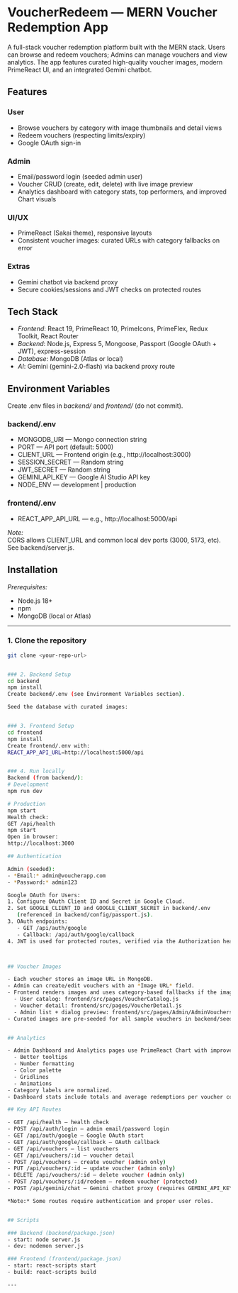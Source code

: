 # VoucherRedeem — MERN Voucher Redemption App

A full-stack voucher redemption platform built with the MERN stack. Users can browse and redeem vouchers; Admins can manage vouchers and view analytics. The app features curated high-quality voucher images, modern PrimeReact UI, and an integrated Gemini chatbot.

## Features

### User
- Browse vouchers by category with image thumbnails and detail views
- Redeem vouchers (respecting limits/expiry)
- Google OAuth sign-in

### Admin
- Email/password login (seeded admin user)
- Voucher CRUD (create, edit, delete) with live image preview
- Analytics dashboard with category stats, top performers, and improved Chart visuals

### UI/UX
- PrimeReact (Sakai theme), responsive layouts
- Consistent voucher images: curated URLs with category fallbacks on error

### Extras
- Gemini chatbot via backend proxy
- Secure cookies/sessions and JWT checks on protected routes

## Tech Stack
- *Frontend*: React 19, PrimeReact 10, PrimeIcons, PrimeFlex, Redux Toolkit, React Router
- *Backend*: Node.js, Express 5, Mongoose, Passport (Google OAuth + JWT), express-session
- *Database*: MongoDB (Atlas or local)
- *AI*: Gemini (gemini-2.0-flash) via backend proxy route

## Environment Variables

Create .env files in *backend/* and *frontend/* (do not commit).

### backend/.env
- MONGODB_URI — Mongo connection string  
- PORT — API port (default: 5000)  
- CLIENT_URL — Frontend origin (e.g., http://localhost:3000)  
- SESSION_SECRET — Random string  
- JWT_SECRET — Random string  
- GEMINI_API_KEY — Google AI Studio API key  
- NODE_ENV — development | production

### frontend/.env
- REACT_APP_API_URL — e.g., http://localhost:5000/api

*Note:*  
CORS allows CLIENT_URL and common local dev ports (3000, 5173, etc). See backend/server.js.


## Installation

*Prerequisites:*  
- Node.js 18+  
- npm  
- MongoDB (local or Atlas)  

---

### 1. Clone the repository
```bash
git clone <your-repo-url>


### 2. Backend Setup
cd backend
npm install
Create backend/.env (see Environment Variables section).

Seed the database with curated images:


### 3. Frontend Setup
cd frontend
npm install
Create frontend/.env with:
REACT_APP_API_URL=http://localhost:5000/api


### 4. Run locally
Backend (from backend/):
# Development
npm run dev

# Production
npm start
Health check:
GET /api/health
npm start
Open in browser:
http://localhost:3000

## Authentication

Admin (seeded):
- *Email:* admin@voucherapp.com  
- *Password:* admin123  

Google OAuth for Users:
1. Configure OAuth Client ID and Secret in Google Cloud.  
2. Set GOOGLE_CLIENT_ID and GOOGLE_CLIENT_SECRET in backend/.env  
   (referenced in backend/config/passport.js).  
3. OAuth endpoints:  
   - GET /api/auth/google  
   - Callback: /api/auth/google/callback  
4. JWT is used for protected routes, verified via the Authorization header and/or secure cookies.



## Voucher Images

- Each voucher stores an image URL in MongoDB.  
- Admin can create/edit vouchers with an *Image URL* field.  
- Frontend renders images and uses category-based fallbacks if the image is missing or broken:  
  - User catalog: frontend/src/pages/VoucherCatalog.js  
  - Voucher detail: frontend/src/pages/VoucherDetail.js  
  - Admin list + dialog preview: frontend/src/pages/Admin/AdminVouchers.js  
- Curated images are pre-seeded for all sample vouchers in backend/seeders/seedVouchers.js.


## Analytics

- Admin Dashboard and Analytics pages use PrimeReact Chart with improved Chart.js options including:  
  - Better tooltips  
  - Number formatting  
  - Color palette  
  - Gridlines  
  - Animations  
- Category labels are normalized.  
- Dashboard stats include totals and average redemptions per voucher computed from analytics data.

## Key API Routes

- GET /api/health — health check  
- POST /api/auth/login — admin email/password login  
- GET /api/auth/google — Google OAuth start  
- GET /api/auth/google/callback — OAuth callback  
- GET /api/vouchers — list vouchers  
- GET /api/vouchers/:id — voucher detail  
- POST /api/vouchers — create voucher (admin only)  
- PUT /api/vouchers/:id — update voucher (admin only)  
- DELETE /api/vouchers/:id — delete voucher (admin only)  
- POST /api/vouchers/:id/redeem — redeem voucher (protected)  
- POST /api/gemini/chat — Gemini chatbot proxy (requires GEMINI_API_KEY)  

*Note:* Some routes require authentication and proper user roles.


## Scripts

### Backend (backend/package.json)
- start: node server.js  
- dev: nodemon server.js  

### Frontend (frontend/package.json)
- start: react-scripts start  
- build: react-scripts build  

---

